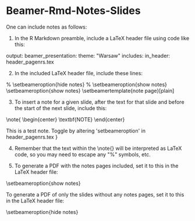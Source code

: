 # Beamer-Rmd-Notes-Slides
One can include notes as follows:

1) In the R Markdown preamble, include a LaTeX header file using 
code like this:

output: 
  beamer_presentation:
     theme: "Warsaw"
     includes:
        in_header: header_pagenrs.tex

2) In the included LaTeX header file, include these lines:

% \setbeameroption{hide notes}
% \setbeameroption{show notes}
\setbeameroption{show notes}
\setbeamertemplate{note page}[plain]

3) To insert a note for a given slide, after the text for that slide and 
before the start of the next slide, include this:

\note{
\begin{center}
\textbf{NOTE}
\end{center} 

 This is a test note.  Toggle by altering 'setbeameroption' in header_pagenrs.tex
}


4) Remember that the text within the \note{} will be interpreted as LaTeX code, so
you may need to escape any "%" symbols, etc.

5) To generate a PDF with the notes pages included, set it to this in the LaTeX header
file:

\setbeameroption{show notes}

To generate a PDF of only the slides without any notes pages, set it to 
this in the LaTeX header file:

\setbeameroption{hide notes} 
